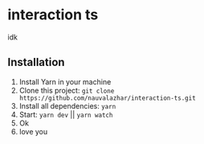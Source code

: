 # interaction ts
idk

## Installation
1. Install Yarn in your machine
2. Clone this project: `git clone https://github.com/nauvalazhar/interaction-ts.git`
3. Install all dependencies: `yarn`
4. Start: `yarn dev` || `yarn watch`
5. Ok
6. love you